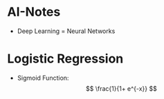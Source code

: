 # AI-Notes

- Deep Learning = Neural Networks

# Logistic Regression

- Sigmoid Function: 
$$
\frac{1}{1+ e^{-x}}
$$
